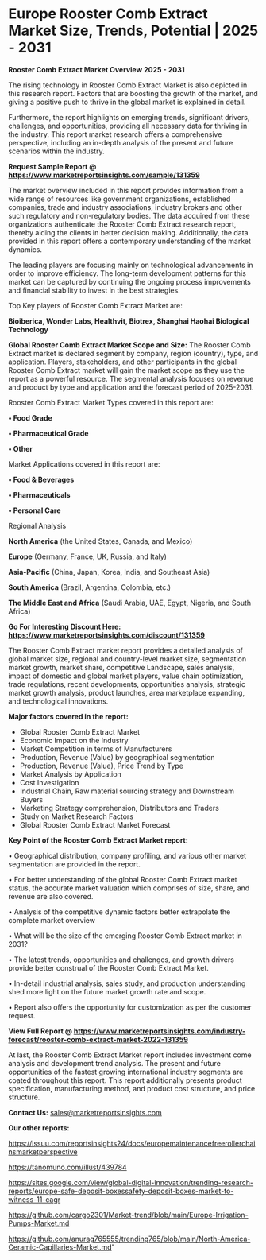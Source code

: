 # Europe Rooster Comb Extract Market Size, Trends, Potential | 2025 - 2031

<Strong> Rooster Comb Extract Market Overview 2025 - 2031</strong>

The rising technology in Rooster Comb Extract Market is also depicted in this research report. Factors that are boosting the growth of the market, and giving a positive push to thrive in the global market is explained in detail.

Furthermore, the report highlights on emerging trends, significant drivers, challenges, and opportunities, providing all necessary data for thriving in the industry. This report market research offers a comprehensive perspective, including an in-depth analysis of the present and future scenarios within the industry.

<strong>Request Sample Report @ <a href=https://www.marketreportsinsights.com/sample/131359>https://www.marketreportsinsights.com/sample/131359</a></strong>

The market overview included in this report provides information from a wide range of resources like government organizations, established companies, trade and industry associations, industry brokers and other such regulatory and non-regulatory bodies. The data acquired from these organizations authenticate the Rooster Comb Extract research report, thereby aiding the clients in better decision making. Additionally, the data provided in this report offers a contemporary understanding of the market dynamics.

The leading players are focusing mainly on technological advancements in order to improve efficiency. The long-term development patterns for this market can be captured by continuing the ongoing process improvements and financial stability to invest in the best strategies.

Top Key players of Rooster Comb Extract Market are:

<strong>Bioiberica, Wonder Labs, Healthvit, Biotrex, Shanghai Haohai Biological Technology</strong>

<strong><b>Global Rooster Comb Extract Market Scope and Size:</b></strong>
The Rooster Comb Extract market is declared segment by company, region (country), type, and application. Players, stakeholders, and other participants in the global Rooster Comb Extract market will gain the market scope as they use the report as a powerful resource. The segmental analysis focuses on revenue and product by type and application and the forecast period of 2025-2031.

Rooster Comb Extract Market Types covered in this report are:

<strong>• Food Grade

• Pharmaceutical Grade

• Other</strong>

Market Applications covered in this report are:

<strong>• Food & Beverages

• Pharmaceuticals

• Personal Care</strong> 

Regional Analysis

<strong>North America</strong> (the United States, Canada, and Mexico)

<strong>Europe</strong> (Germany, France, UK, Russia, and Italy)

<strong>Asia-Pacific</strong> (China, Japan, Korea, India, and Southeast Asia)

<strong>South America</strong> (Brazil, Argentina, Colombia, etc.)

<strong>The Middle East and Africa</strong> (Saudi Arabia, UAE, Egypt, Nigeria, and South Africa)

<strong>Go For Interesting Discount Here: <a href=https://www.marketreportsinsights.com/discount/131359>https://www.marketreportsinsights.com/discount/131359</a></strong>

The Rooster Comb Extract market report provides a detailed analysis of global market size, regional and country-level market size, segmentation market growth, market share, competitive Landscape, sales analysis, impact of domestic and global market players, value chain optimization, trade regulations, recent developments, opportunities analysis, strategic market growth analysis, product launches, area marketplace expanding, and technological innovations.

<strong><b>Major factors covered in the report:</b></strong>
<ul>
  <li>Global Rooster Comb Extract Market </li>
  <li>Economic Impact on the Industry</li>
  <li>Market Competition in terms of Manufacturers</li>
  <li>Production, Revenue (Value) by geographical segmentation</li>
  <li>Production, Revenue (Value), Price Trend by Type</li>
  <li>Market Analysis by Application</li>
  <li>Cost Investigation</li>
  <li>Industrial Chain, Raw material sourcing strategy and Downstream Buyers</li>
  <li>Marketing Strategy comprehension, Distributors and Traders</li>
  <li>Study on Market Research Factors</li>
  <li>Global Rooster Comb Extract Market Forecast</li>
</ul>

<strong><b>Key Point of the Rooster Comb Extract Market report:</b></strong>

• Geographical distribution, company profiling, and various other market segmentation are provided in the report.

• For better understanding of the global Rooster Comb Extract market status, the accurate market valuation which comprises of size, share, and revenue are also covered.

• Analysis of the competitive dynamic factors better extrapolate the complete market overview

• What will be the size of the emerging Rooster Comb Extract market in 2031?

• The latest trends, opportunities and challenges, and growth drivers provide better construal of the Rooster Comb Extract Market.

• In-detail industrial analysis, sales study, and production understanding shed more light on the future market growth rate and scope.

• Report also offers the opportunity for customization as per the customer request.

<strong><b>View Full Report @ <a href=https://www.marketreportsinsights.com/industry-forecast/rooster-comb-extract-market-2022-131359>https://www.marketreportsinsights.com/industry-forecast/rooster-comb-extract-market-2022-131359</a></b></strong>


At last, the Rooster Comb Extract Market report includes investment come analysis and development trend analysis. The present and future opportunities of the fastest growing international industry segments are coated throughout this report. This report additionally presents product specification, manufacturing method, and product cost structure, and price structure.

<strong>Contact Us:</strong>
sales@marketreportsinsights.com

<strong>Our other reports:</strong>

<a href=https://issuu.com/reportsinsights24/docs/europemaintenancefreerollerchainsmarketperspective>https://issuu.com/reportsinsights24/docs/europemaintenancefreerollerchainsmarketperspective</a>

<a href=https://tanomuno.com/illust/439784>https://tanomuno.com/illust/439784</a>

<a href=https://sites.google.com/view/global-digital-innovation/trending-research-reports/europe-safe-deposit-boxessafety-deposit-boxes-market-to-witness-11-cagr>https://sites.google.com/view/global-digital-innovation/trending-research-reports/europe-safe-deposit-boxessafety-deposit-boxes-market-to-witness-11-cagr</a>

<a href=https://github.com/cargo2301/Market-trend/blob/main/Europe-Irrigation-Pumps-Market.md>https://github.com/cargo2301/Market-trend/blob/main/Europe-Irrigation-Pumps-Market.md</a>

<a href=https://github.com/anurag765555/trending765/blob/main/North-America-Ceramic-Capillaries-Market.md>https://github.com/anurag765555/trending765/blob/main/North-America-Ceramic-Capillaries-Market.md</a>"
